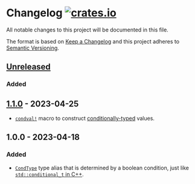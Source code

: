 # Changelog [![crates.io][crate-badge]][crate]

All notable changes to this project will be documented in this file.

The format is based on [Keep a Changelog] and this project adheres to
[Semantic Versioning].

## [Unreleased]

### Added

## [1.1.0] - 2023-04-25

- [`condval!`](https://docs.rs/condtype/latest/condtype/macro.condval.html)
  macro to construct [conditionally-typed](CondType) values.

## 1.0.0 - 2023-04-18

### Added

- [`CondType`](CondType) type alias that is determined by a boolean condition,
  just like [`std::conditional_t` in C++](https://en.cppreference.com/w/cpp/types/conditional).

[crate]:       https://crates.io/crates/condtype
[crate-badge]: https://img.shields.io/crates/v/condtype.svg

[Keep a Changelog]:    http://keepachangelog.com/en/1.0.0/
[Semantic Versioning]: http://semver.org/spec/v2.0.0.html

[Unreleased]: https://github.com/nvzqz/condtype/compare/v1.1.0...HEAD
[1.1.0]: https://github.com/nvzqz/condtype/compare/v1.0.0...v1.1.0

[CondType]: https://docs.rs/condtype/latest/condtype/type.CondType.html
